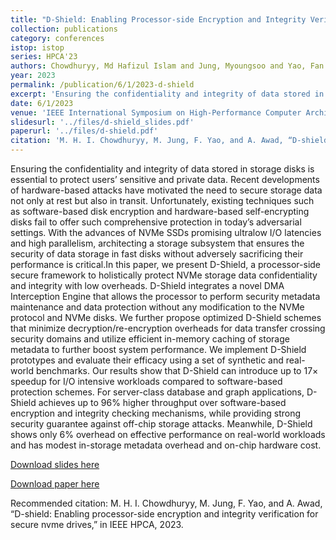 ```yaml
---
title: "D-Shield: Enabling Processor-side Encryption and Integrity Verification for Secure NVMe Drives"
collection: publications
category: conferences
istop: istop
series: HPCA'23
authors: Chowdhuryy, Md Hafizul Islam and Jung, Myoungsoo and Yao, Fan and Awad, Amro
year: 2023
permalink: /publication/6/1/2023-d-shield
excerpt: 'Ensuring the confidentiality and integrity of data stored in storage disks is essential to protect users’ sensitive and private data. Recent developments of hardware-based attacks have motivated the need to secure storage data not only at rest but also in transit. Unfortunately, existing techniques such as software-based disk encryption and hardware-based self-encrypting disks fail to offer such comprehensive protection in today’s adversarial settings. With the advances of NVMe SSDs promising ...'
date: 6/1/2023
venue: 'IEEE International Symposium on High-Performance Computer Architecture (HPCA)'
slidesurl: '../files/d-shield_slides.pdf'
paperurl: '../files/d-shield.pdf'
citation: 'M. H. I. Chowdhuryy, M. Jung, F. Yao, and A. Awad, “D-shield: Enabling processor-side encryption and integrity verification for secure nvme drives,” in IEEE HPCA, 2023.'
---
```

Ensuring the confidentiality and integrity of data stored in storage disks is essential to protect users’ sensitive and private data. Recent developments of hardware-based attacks have motivated the need to secure storage data not only at rest but also in transit. Unfortunately, existing techniques such as software-based disk encryption and hardware-based self-encrypting disks fail to offer such comprehensive protection in today’s adversarial settings. With the advances of NVMe SSDs promising ultralow I/O latencies and high parallelism, architecting a storage subsystem that ensures the security of data storage in fast disks without adversely sacrificing their performance is critical.In this paper, we present D-Shield, a processor-side secure framework to holistically protect NVMe storage data confidentiality and integrity with low overheads. D-Shield integrates a novel DMA Interception Engine that allows the processor to perform security metadata maintenance and data protection without any modification to the NVMe protocol and NVMe disks. We further propose optimized D-Shield schemes that minimize decryption/re-encryption overheads for data transfer crossing security domains and utilize efficient in-memory caching of storage metadata to further boost system performance. We implement D-Shield prototypes and evaluate their efficacy using a set of synthetic and real-world benchmarks. Our results show that D-Shield can introduce up to 17× speedup for I/O intensive workloads compared to software-based protection schemes. For server-class database and graph applications, D-Shield achieves up to 96% higher throughput over software-based encryption and integrity checking mechanisms, while providing strong security guarantee against off-chip storage attacks. Meanwhile, D-Shield shows only 6% overhead on effective performance on real-world workloads and has modest in-storage metadata overhead and on-chip hardware cost.

[Download slides here](../files/d-shield_slides.pdf)

[Download paper here](../files/d-shield.pdf)

Recommended citation: M. H. I. Chowdhuryy, M. Jung, F. Yao, and A. Awad, “D-shield: Enabling processor-side encryption and integrity verification for secure nvme drives,” in IEEE HPCA, 2023.